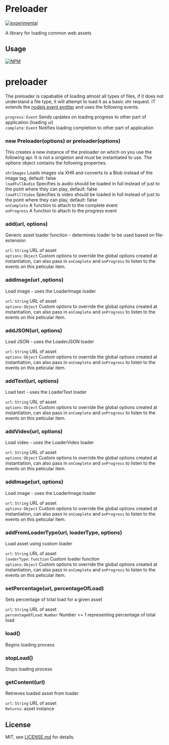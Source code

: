 # Preloader

[![experimental](http://badges.github.io/stability-badges/dist/experimental.svg)](http://github.com/badges/stability-badges)

A library for loading common web assets 

## Usage

[![NPM](https://nodei.co/npm/preloader.png)](https://www.npmjs.com/package/preloader)

# preloader

The preloader is capabable of loading almost all types of files, if it does not understand a file type, it will attempt to load it as a basic xhr request. IT extends the [nodejs event emitter](https://nodejs.org/api/events.html) and uses the following events.

```progress```: `Event` Sends updates on loading progress to other part of application (loading ui)  
```complete```: `Event` Notifies loading completion to other part of application

### new Preloader(options) or preloader(options)

This creates a new instance of the preloader on which on you use the following api. It is not a singleton and must be instantiated to use. The options object contains the following properties.

```xhrImages``` Loads images via XHR and converts to a Blob instead of the image tag, default: false  
```loadFullAudio``` Specifies is audio should be loaded in full instead of just to the point where they can play, default: false  
```loadFillVideo``` Specifies is video should be loaded in full instead of just to the point where they can play, default: false  
```onComplete``` A function to attach to the complete event  
```onProgress``` A function to attach to the progress event  

### add(url, options) 

Generic asset loader function - determines loader to be used based on file-extension

```url```: `String` URL of asset  
```options```: `Object` Custom options to override the global options created at instantiation, can also pass in `onComplete` and `onProgress` to listen to the events on this peticular item.  

### addImage(url ,options) 

Load image - uses the LoaderImage loader

```url```: `String` URL of asset  
```options```: `Object` Custom options to override the global options created at instantiation, can also pass in `onComplete` and `onProgress` to listen to the events on this peticular item.  

### addJSON(url, options) 

Load JSON - uses the LoaderJSON loader

```url```: `String` URL of asset  
```options```: `Object` Custom options to override the global options created at instantiation, can also pass in `onComplete` and `onProgress` to listen to the events on this peticular item.  

### addText(url, options) 

Load text - uses the LoaderText loader

```url```: `String` URL of asset  
```options```: `Object` Custom options to override the global options created at instantiation, can also pass in `onComplete` and `onProgress` to listen to the events on this peticular item.  

### addVideo(url, options) 

Load video - uses the LoaderVideo loader

```url```: `String` URL of asset  
```options```: `Object` Custom options to override the global options created at instantiation, can also pass in `onComplete` and `onProgress` to listen to the events on this peticular item.  

### addImage(url, options) 

Load image - uses the LoaderImage loader

```url```: `String` URL of asset  
```options```: `Object` Custom options to override the global options created at instantiation, can also pass in `onComplete` and `onProgress` to listen to the events on this peticular item.  

### addFromLoaderType(url, loaderType, options) 

Load asset using custom loader

```url```: `String` URL of asset  
```loaderType```: `function` Custom loader function  
```options```: `Object` Custom options to override the global options created at instantiation, can also pass in `onComplete` and `onProgress` to listen to the events on this peticular item.  

### setPercentage(url, percentageOfLoad) 

Sets percentage of total load for a given asset

```url```: `String` URL of asset  
```percentageOfLoad```: `Number` Number <= 1 representing percentage of total load  

### load() 

Begins loading process

### stopLoad() 

Stops loading process

### getContent(url) 

Retrieves loaded asset from loader

```url```: `String` URL of asset  
```Returns```: asset instance  

## License

MIT, see [LICENSE.md](https://github.com/Jam3/preloader/blob/master/LICENSE.md) for details.
